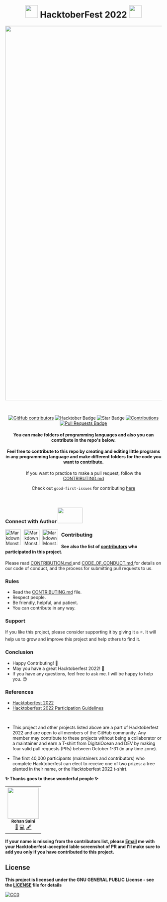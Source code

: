 <h1 align="center"> <img src= "https://octodex.github.com/images/original.png" width= "40" /> HacktoberFest 2022 <img src= "https://octodex.github.com/images/original.png" width= "40" /> </h1>



<div align="center">

<img src= "https://github.com/rohansaini886/Hacktoberfest2022/blob/master/.github/images/Email%20Banners-Dark.png" width= "1200"/>

<br> <br>
<a href="https://github.com/rohansaini886/hacktoberfest2022/graphs/contributors"><img alt="GitHub contributors" src="https://img.shields.io/github/contributors/rohansaini886/hacktoberfest2022?color=2b9348"></a>
<img src="https://img.shields.io/badge/HacktoberFest-2022-blueviolet" alt="Hacktober Badge"/>
<img src="https://img.shields.io/static/v1?label=%E2%AD%90&message=If%20Useful&style=style=flat&color=BC4E99" alt="Star Badge"/>
<a href="https://github.com/rohansaini886" ><img src="https://img.shields.io/badge/Contributions-welcome-green.svg?style=flat&logo=github" alt="Contributions" /></a>
<a href="https://github.com/rohansaini886/hacktoberfest2022/pulls"><img src="https://img.shields.io/github/issues-pr/rohansaini886/hacktoberfest2022" alt="Pull Requests Badge"/></a>

<h4> You can make folders of programming languages and also you can contribute in the repo's below.</h4>

<h4> Feel free to contribute to this repo by creating and editing little programs in any programming language and make different folders for the code you want to contribute. </h4>

If you want to practice to make a pull request, follow the [CONTRIBUTING.md](/CONTRIBUTING.md)
  
Check out `good-first-issues` for contributing [here](https://github.com/rohansaini886/Hacktoberfest2022/issues?q=is%3Aopen+is%3Aissue+label%3A%22good+first+issue%22)

</div>

<br>



### Connect with Author <img src='https://raw.githubusercontent.com/ShahriarShafin/ShahriarShafin/main/Assets/handshake.gif' width="80px" height = "50px">
<a href="https://www.linkedin.com/in/rohan-saini-22b461201/">
<img src="https://cdn-icons-png.flaticon.com/512/174/174857.png" height = 50 width = 50
     alt="Markdown Monster icon"
     style="float: left; margin-right: 10px;" />
</a>
<a href="https://github.com/rohansaini886" class="pics">
<img src="https://github.githubassets.com/images/modules/logos_page/Octocat.png" height = 50 width = 50
     alt="Markdown Monster icon"
     style="float: left; margin-right: 10px;" />
</a>
<a href="http://rohansaini.live" class="pics">
<img src="https://i.pinimg.com/originals/00/50/71/005071cbf1fdd17673607ecd7b7e88f6.png" height = 50 width = 50
     alt="Markdown Monster icon"
     style="float: left; margin-right: 10px;" />
</a>



### Contributing
<h4> See also the list of <a href="https://github.com/rohansaini886/Hacktoberfest2022/graphs/contributors">contributors</a> who participated in this project. </h4>
Please read <a href="https://github.com/rohansaini886/Hacktoberfest2022/blob/master/CONTRIBUTING.md"> CONTRIBUTION.md </a> and <a href="https://github.com/rohansaini886/Hacktoberfest2022/blob/master/CODE_OF_CONDUCT.md"> CODE_OF_CONDUCT.md </a> for details on our code of conduct, and the process for submitting pull requests to us.

### Rules

* Read the [CONTRIBUTING.md](/CONTRIBUTING.md) file.
* Respect people.
* Be friendly, helpful, and patient.
* You can contribute in any way.

### Support

If you like this project, please consider supporting it by giving it a ⭐️. It will help us to grow and improve this project and help others to find it.

### Conclusion

- Happy Contributing! 🎉 
- May you have a great Hacktoberfest 2022! 🎉
- If you have any questions, feel free to ask me. I will be happy to help you. 😊

### References

- [Hacktoberfest 2022](https://hacktoberfest.digitalocean.com)
- [Hacktoberfest 2022 Participation Guidelines](https://hacktoberfest.com/participation)

<br>

- This project and other projects listed above are a part of Hacktoberfest 2022 and are open to all members of the GitHub community. Any member may contribute to these projects without being a collaborator or a maintainer and earn a T-shirt from DigitalOcean and DEV by making four valid pull requests (PRs) between October 1-31 (in any time zone).

- The first 40,000 participants (maintainers and contributors) who complete Hacktoberfest can elect to receive one of two prizes: a tree planted in their name, or the Hacktoberfest 2022 t-shirt.

**✨ Thanks goes to these wonderful people ✨**

<!-- ALL-CONTRIBUTORS-LIST:START - Do not remove or modify this section -->
<!-- prettier-ignore-start -->
<!-- markdownlint-disable -->
<table>
  <tbody>
    <tr>
      <td align="center"><a href="https://github.com/rohansaini886"><img src="https://avatars.githubusercontent.com/u/83878702?s=80&v=4" width="100px;" alt=""/><br /><sub><b>Rohan Saini</b></sub></a><br /><a href="#maintenance-Rohan Saini" title="Maintenance"> 🚧</a> <a href="https://github.com/rohansaini886/Hacktoberfest2022/commits?author=rohansaini886" title="Code">💻</a> <a href="#content-rohansaini886" title="Content">🖋</a></td>
 
  </tbody>
</table>

<!-- markdownlint-restore -->
<!-- prettier-ignore-end -->

<!-- ALL-CONTRIBUTORS-LIST:END -->

 **If your name is missing from the contributors list, please [Email](mailto:rohansaini886@gmail.com) me with your Hacktoberfest-accepted lable screenshot of PR and I'll make sure to add you only if you have contributed to this project.**

## License

**This project is licensed under the GNU GENERAL PUBLIC License - see the [LICENSE](/LICENSE) file for details**

[![CC0](https://licensebuttons.net/p/zero/1.0/88x31.png)](https://creativecommons.org/publicdomain/zero/1.0)
